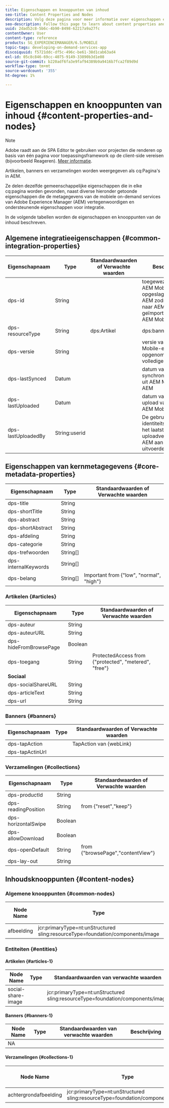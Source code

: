 ```yaml
---
title: Eigenschappen en knooppunten van inhoud
seo-title: Content Properties and Nodes
description: Volg deze pagina voor meer informatie over eigenschappen en knooppunten van inhoud.
seo-description: Follow this page to learn about content properties and nodes.
uuid: 2dad52c8-5b6c-4b90-8498-62217a9a27fc
contentOwner: User
content-type: reference
products: SG_EXPERIENCEMANAGER/6.5/MOBILE
topic-tags: developing-on-demand-services-app
discoiquuid: f5721ddc-df5c-496c-be61-38d1cab63ad4
exl-id: 05c8c846-69cc-4075-9149-33890b3d1e08
source-git-commit: b220adf6fa3e9faf94389b9a9416b7fca2f89d9d
workflow-type: tm+mt
source-wordcount: '355'
ht-degree: 1%

---
```


# Eigenschappen en knooppunten van inhoud {#content-properties-and-nodes}

>[!NOTE]
>
>Adobe raadt aan de SPA Editor te gebruiken voor projecten die renderen op basis van één pagina voor toepassingsframework op de client-side vereisen (bijvoorbeeld Reageren). [Meer informatie](/help/sites-developing/spa-overview.md).

Artikelen, banners en verzamelingen worden weergegeven als cq:Pagina&#39;s in AEM.

Ze delen dezelfde gemeenschappelijke eigenschappen die in elke cq:pagina worden gevonden, naast diverse hieronder getoonde eigenschappen die de metagegevens van de mobiele on-demand services van Adobe Experience Manager (AEM) vertegenwoordigen en ondersteunende eigenschappen voor integratie.

In de volgende tabellen worden de eigenschappen en knooppunten van de inhoud beschreven.

## Algemene integratieeigenschappen {#common-integration-properties}

| **Eigenschapnaam** | **Type** | **Standaardwaarden of Verwachte waarden** | **Beschrijving** |
|---|---|---|---|
| dps-id | String |  | toegewezen door AEM Mobile en opgeslagen door AEM zodra geüpload naar AEM Mobile of geïmporteerd uit AEM Mobile |
| dps-resourceType | String | dps:Artikel | dps:banner | dps:Verzameling | eigenschap type entiteit |
| dps-versie | String |  | versie van AEM Mobile-entiteit (ook opgenomen in de volledige AMM-id) |
| dps-lastSynced | Datum |  | datum van laatste synchronisatie/import uit AEM Mobile naar AEM |
| dps-lastUploaded | Datum |  | datum van laatste upload van AEM naar AEM Mobile |
| dps-lastUploadedBy | String:userid |  | De gebruiker van identiteitskaart die het laatste uploadverzoek van AEM aan AEM Mobile uitvoerde |

## Eigenschappen van kernmetagegevens {#core-metadata-properties}

| Eigenschapnaam | Type | Standaardwaarden of Verwachte waarden |
|--- |--- |--- |
| dps-title | String |  |
| dps-shortTitle | String |  |
| dps-abstract | String |  |
| dps-shortAbstract | String |  |
| dps-afdeling | String |  |
| dps-categorie | String |  |
| dps-trefwoorden | String[] |  |
| dps-internalKeywords | String[] |  |
| dps-belang | String[] | Important from {&quot;low&quot;, &quot;normal&quot;, &quot;high&quot;} |

### Artikelen {#articles}

| **Eigenschapnaam** | **Type** | **Standaardwaarden of Verwachte waarden** |
|---|---|---|
| dps-auteur | String |  |
| dps-auteurURL | String |  |
| dps-hideFromBrowsePage | Boolean |  |
| dps-toegang | String | ProtectedAccess from {&quot;protected&quot;, &quot;metered&quot;, &quot;free&quot;} |
| **Sociaal** |  |  |
| dps-socialShareURL | String |  |
| dps-articleText | String |  |
| dps-url | String |  |

### Banners {#banners}

| **Eigenschapnaam** | **Type** | **Standaardwaarden of Verwachte waarden** |
|---|---|---|
| dps-tapAction |  | TapAction van {webLink} |
| dps-tapActinUrl |  |  |

### Verzamelingen {#collections}

| Eigenschapnaam | Type | Standaardwaarden of Verwachte waarden |
|--- |--- |--- |
| dps-productId | String |  |
| dps-readingPosition | String | from {&quot;reset&quot;,&quot;keep&quot;} |
| dps-horizontalSwipe | Boolean |  |
| dps-allowDownload | Boolean |  |
| dps-openDefault | String | from {&quot;browsePage&quot;,&quot;contentView&quot;} |
| dps-lay-out | String |  |

## Inhoudsknooppunten {#content-nodes}

### Algemene knooppunten {#common-nodes}

| Node Name | Type | Standaardwaarden of Verwachte waarden | Beschrijving |
|--- |--- |--- |--- |
| afbeelding | jcr:primaryType=nt:unStructured <br> sling:resourceType=foundation/components/image |  |  |

### Entiteiten {#entities}

#### Artikelen {#articles-1}

| Node Name | Type | Standaardwaarden van verwachte waarden | Beschrijving |
|--- |--- |--- |--- |
| social-share-image |  | jcr:primaryType=nt:unStructured <br> sling:resourceType=foundation/components/image |  |

#### Banners {#banners-1}

| Node Name | Type | Standaardwaarden van verwachte waarden | Beschrijving |
|---|---|---|---|
| NA |  |  |  |

#### Verzamelingen {#collections-1}

| Node Name | Type | Standaardwaarden van verwachte waarden | Beschrijving |
|--- |--- |--- |--- |
| achtergrondafbeelding | jcr:primaryType=nt:unStructured <br> sling:resourceType=foundation/components/image |  |  |
